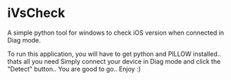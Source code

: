 # iVsCheck
A simple python tool for windows to check iOS version when connected in Diag mode.

To run this application, you will have to get python and PILLOW installed.. thats all you need 
Simply connect your device in Diag mode and click the "Detect" button.. 
You are good to go.. Enjoy :)
